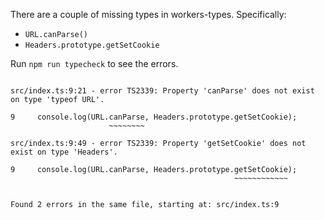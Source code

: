There are a couple of missing types in workers-types. Specifically:

- `URL.canParse()`
- `Headers.prototype.getSetCookie`

Run `npm run typecheck` to see the errors.

```

src/index.ts:9:21 - error TS2339: Property 'canParse' does not exist on type 'typeof URL'.

9     console.log(URL.canParse, Headers.prototype.getSetCookie);
                      ~~~~~~~~

src/index.ts:9:49 - error TS2339: Property 'getSetCookie' does not exist on type 'Headers'.

9     console.log(URL.canParse, Headers.prototype.getSetCookie);
                                                  ~~~~~~~~~~~~


Found 2 errors in the same file, starting at: src/index.ts:9
```
